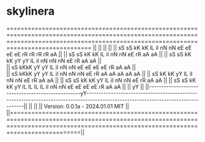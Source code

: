 # skylinera







==========================================================================================================================================================================================
||                                                                                                                                                                                      ||
||                                                                                                                                                                                      ||
||      sS sS           kK          kK                              lL                   iI       nN           nN       eE  eE  eE  eE       rR  rR  rR  rR               aA            ||
||  sS          sS      kK      kK                                  lL                   iI       nN           nN       eE                   rR                       aA      aA        ||
||  sS          sS      kK  kK              yY              yY      lL                   iI       nN   nN      nN       eE                   rR                   aA              aA    ||   
||      sS              kKkK                yY              yY      lL                   iI       nN           nN       eE  eE  eE  eE       rR                   aA              aA    ||  
||          sS          kKkK                    yY      yY          lL                   iI       nN       nN  nN       eE                   rR                   aA  aA  aA  aA  aA    ||
||              sS      kK  kK                      yY              lL                   iI       nN           nN       eE                   rR                   aA              aA    ||
||  sS          sS      kK      kK                  yY              lL                   iI       nN           nN       eE                   rR                   aA              aA    ||
||      sS  sS          kK          kK              yY              lL  lL  lL  lL       iI       nN           nN       eE  eE  eE  eE       rR                   aA              aA    ||
||                                                  yY                                                                                                                                  ||
||--------------------------------------------------yY----------------------------------------------------------------------------------------------------------------------------------||
||                                                                                                                                                                                      ||
||                                                                  Version: 0.0.1a  -  2024.01.01 MIT                                                                                  ||
||======================================================================================================================================================================================||